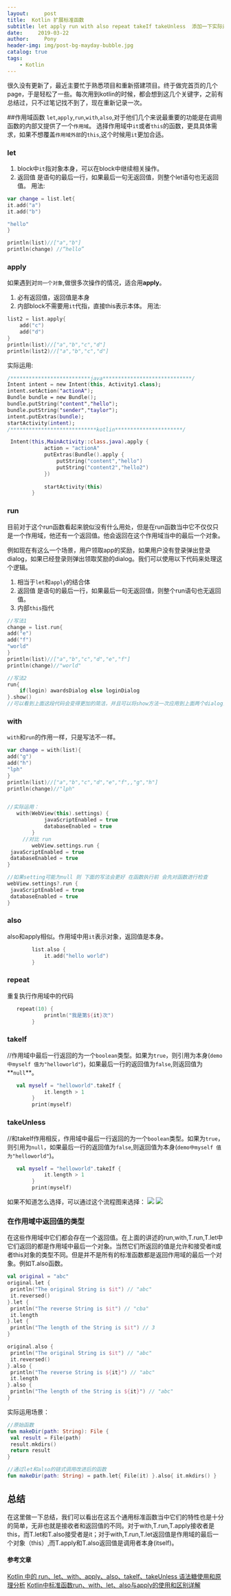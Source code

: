 ```yaml
---
layout:     post
title:  Kotlin 扩展标准函数
subtitle: let apply run with also repeat takeIf takeUnless  添加一下实际运运用场景
date:     2019-03-22
author:     Pony
header-img: img/post-bg-mayday-bubble.jpg
catalog: true
tags:
    - Kotlin
---
```



很久没有更新了，最近主要忙于熟悉项目和重新搭建项目。终于做完首页的几个page，于是轻松了一些。每次用到kotlin的时候，都会想到这几个关键字，之前有总结过，只不过笔记找不到了，现在重新记录一次。

##作用域函数
`let`,`apply`,`run`,`with`,`also`,对于他们几个来说最重要的功能是在调用函数的内部又提供了一个`作用域`。
选择作用域中`it`或者`this`的函数，更具具体需求，如果不想覆盖`作用域外部`的`this`,这个时候用`it`更加合适。

### let

1. block中`it`指对象本身，可以在block中继续相关操作。
2. 返回值 是语句的最后一行，如果最后一句无返回值，则整个let语句也无返回值。
用法:

```kotlin
var change = list.let{
it.add("a")
it.add("b")

"hello"
}

println(list)//["a","b"]
println(change) //“hello”
```


### apply
如果遇到对`同一个对象`,做很多次操作的情况，适合用**apply**。
1. 必有返回值，返回值是本身
2. 内部block不需要用`it`代指，直接this表示本体。
用法:


```kotlin
list2 = list.apply{
    add("c")
    add("d")
}
println(list)//["a","b","c","d"]
println(list2)//["a","b","c","d"]
```
实际运用:
```kotlin
/**************************java*****************************/
Intent intent = new Intent(this, Activity1.class);
intent.setAction("actionA");
Bundle bundle = new Bundle();
bundle.putString("content","hello");
bundle.putString("sender","taylor");
intent.putExtras(bundle);
startActivity(intent);
/****************************kotlin**********************/

 Intent(this,MainActivity::class.java).apply { 
            action = "actionA"
            putExtras(Bundle().apply { 
                putString("content","hello")
                putString("content2","hello2")
            })
            
            startActivity(this)
        }
```

### run

目前对于这个run函数看起来貌似没有什么用处，但是在run函数当中它不仅仅只是一个作用域，他还有一个返回值。他会返回在这个作用域当中的最后一个对象。

例如现在有这么一个场景，用户领取app的奖励，如果用户没有登录弹出登录dialog，如果已经登录则弹出领取奖励的dialog。我们可以使用以下代码来处理这个逻辑。
1. 相当于`let`和`apply`的结合体
2. 返回值 是语句的最后一行，如果最后一句无返回值，则整个run语句也无返回值。
3. 内部`this`指代

```kotlin
//写法1
change = list.run{
add("e")
add("f")
"world"
}
println(list)//["a","b","c","d","e","f"]
println(change)//"world"

//写法2
run{
    if(login) awardsDialog else loginDialog
}.show()
//可以看到上面这段代码会变得更加的简洁，并且可以将show方法一次应用到上面两个dialog当中，而不是去调用两次。
```


### with

`with`和`run`的作用一样，只是写法不一样。

```kotlin
var change = with(list){
add("g")
add("h")
"lph"
}
println(list)//["a","b","c","d","e","f",,"g","h"]
println(change)//"lph"


//实际运用：
   with(WebView(this).settings) {
            javaScriptEnabled = true
            databaseEnabled = true
        }
     //对比 run   
        webView.settings.run { 
 javaScriptEnabled = true
 databaseEnabled = true
}

//如果setting可能为null 则 下面的写法会更好 在函数执行前 会先对函数进行检查
webView.settings?.run { 
 javaScriptEnabled = true
 databaseEnabled = true
}
```


### also

also和apply相似。作用域中用`it`表示对象，返回值是本身。

```kotlin
        list.also {
            it.add("hello world")
        }
```



### repeat
重复执行作用域中的代码 
```kotlin
   repeat(10) {
            println("我是第${it}次")
        }
```

### takeIf
//作用域中最后一行返回的为一个`boolean`类型。如果为`true`，则引用为本身(`demo中myself 值为"helloworld"`)，如果最后一行的返回值为`false`,则返回值为**`null`**。
```kotlin
   val myself = "helloworld".takeIf {
            it.length > 1
        }
        print(myself)
```

### takeUnless
//和takeIf作用相反，作用域中最后一行返回的为一个`boolean`类型。如果为`true`，则引用为`null`，如果最后一行的返回值为`false`,则返回值为本身(`demo中myself 值为"helloworld"`)。
```kotlin
   val myself = "helloworld".takeIf {
            it.length > 1
        }
        print(myself)
```
如果不知道怎么选择，可以通过这个流程图来选择：
![](https://ws1.sinaimg.cn/large/006tKfTcly1g1bnlp5faqj30fa06g74w.jpg)
![](https://ws4.sinaimg.cn/large/006tKfTcly1g1bnntd6mpj30sa0jgae0.jpg)

### 在作用域中返回值的类型
在这些作用域中它们都会存在一个返回值。在上面的讲述的run,with,T.run,T.let中它们返回的都是作用域中最后一个对象。当然它们所返回的值是允许和接受者it或者this对象的类型不同。但是并不是所有的标准函数都是返回作用域的最后一个对象。例如T.also函数。
```kotlin
val original = "abc"
original.let {
 println("The original String is $it") // "abc"
 it.reversed() 
}.let {
 println("The reverse String is $it") // "cba"
 it.length 
}.let {
 println("The length of the String is $it") // 3
}

original.also {
 println("The original String is $it") // "abc"
 it.reversed() 
}.also {
 println("The reverse String is ${it}") // "abc"
 it.length 
}.also {
 println("The length of the String is ${it}") // "abc"
}
```
实际运用场景：
```kotlin
//原始函数
fun makeDir(path: String): File {
 val result = File(path)
 result.mkdirs()
 return result
}

//通过let和also的链式调用改进后的函数
fun makeDir(path: String) = path.let{ File(it) }.also{ it.mkdirs() }
```

## 总结

在这里做一下总结，我们可以看出在这五个通用标准函数当中它们的特性也是十分的简单，无非也就是接收者和返回值的不同。对于with,T.run,T.apply接收者是this，而T.let和T.also接受者是it；对于with,T.run,T.let返回值是作用域的最后一个对象（this）,而T.apply和T.also返回值是调用者本身(itself)。

#### 参考文章
[Kotlin 中的 run、let、with、apply、also、takeIf、takeUnless 语法糖使用和原理分析](https://www.jianshu.com/p/e1730ff522af)
[Kotlin中标准函数run、with、let、also与apply的使用和区别详解](https://www.jb51.net/article/137056.htm)
